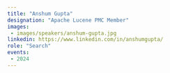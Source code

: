 ```yaml
---
title: "Anshum Gupta"
designation: "Apache Lucene PMC Member"
images:
 - images/speakers/anshum-gupta.jpg
linkedin: https://www.linkedin.com/in/anshumgupta/
role: "Search"
events:
 - 2024
---
```


